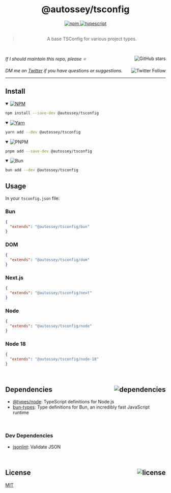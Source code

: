 <!--BEGIN HEADER-->
<div id="top" align="center">
  <h1>@autossey/tsconfig</h1>
  <a href="https://npmjs.com/package/@autossey/tsconfig">
    <img alt="npm" src="https://img.shields.io/npm/v/@autossey/tsconfig.svg">
  </a>
  <a href="https://github.com/AutosseyAI/tsconfig">
    <img alt="typescript" src="https://img.shields.io/github/languages/top/AutosseyAI/tsconfig.svg">
  </a>
</div>

<br />

<blockquote align="center">A base TSConfig for various project types.</blockquote>

<br />

_If I should maintain this repo, please ⭐️_
<a href="https://github.com/AutosseyAI/tsconfig">
  <img align="right" alt="GitHub stars" src="https://img.shields.io/github/stars/AutosseyAI/tsconfig?label=%E2%AD%90%EF%B8%8F&style=social">
</a>

_DM me on [Twitter](https://twitter.com/bconnorwhite) if you have questions or suggestions._
<a href="https://twitter.com/bconnorwhite">
  <img align="right" alt="Twitter Follow" src="https://img.shields.io/twitter/url?label=%40bconnorwhite&style=social&url=https%3A%2F%2Ftwitter.com%2Fbconnorwhite">
</a>

---
<!--END HEADER-->

## Install

<details open>
  <summary>
    <a href="https://www.npmjs.com/package/@autossey/tsconfig">
      <img src="https://img.shields.io/badge/npm-CB3837?logo=npm&logoColor=white" alt="NPM" />
    </a>
  </summary>

```sh
npm install --save-dev @autossey/tsconfig
```

</details>

<details open>
  <summary>
    <a href="https://yarnpkg.com/package/@autossey/tsconfig">
      <img src="https://img.shields.io/badge/yarn-2C8EBB?logo=yarn&logoColor=white" alt="Yarn" />
    </a>
  </summary>

```sh
yarn add --dev @autossey/tsconfig
```

</details>

<details open>
  <summary>
    <img src="https://img.shields.io/badge/pnpm-F69220?logo=pnpm&logoColor=white" alt="PNPM" />
  </summary>

```sh
pnpm add --save-dev @autossey/tsconfig
```

</details>

<details open>
  <summary>
    <img src="https://img.shields.io/badge/bun-EE81C3?logo=bun&logoColor=white" alt="Bun" />
  </summary>

```sh
bun add --dev @autossey/tsconfig
```

</details>

## Usage

In your `tsconfig.json` file:

### Bun
```json
{
  "extends": "@autossey/tsconfig/bun"
}
```

### DOM
```json
{
  "extends": "@autossey/tsconfig/dom"
}
```

### Next.js
```json
{
  "extends": "@autossey/tsconfig/next"
}
```

### Node
```json
{
  "extends": "@autossey/tsconfig/node"
}
```

### Node 18
```json
{
  "extends": "@autossey/tsconfig/node-18"
}
```

<!--BEGIN FOOTER-->

<br />

<h2 id="dependencies">Dependencies<a href="https://www.npmjs.com/package/@autossey/tsconfig?activeTab=dependencies"><img align="right" alt="dependencies" src="https://img.shields.io/librariesio/release/npm/@autossey/tsconfig.svg"></a></h2>

- [@types/node](https://www.npmjs.com/package/@types/node): TypeScript definitions for Node.js
- [bun-types](https://www.npmjs.com/package/bun-types): Type definitions for Bun, an incredibly fast JavaScript runtime

<br />

<h3>Dev Dependencies</h3>

- [jsonlint](https://www.npmjs.com/package/jsonlint): Validate JSON

<br />

<h2 id="license">License <a href="https://opensource.org/licenses/MIT"><img align="right" alt="license" src="https://img.shields.io/npm/l/@autossey/tsconfig.svg"></a></h2>

[MIT](https://opensource.org/licenses/MIT)
<!--END FOOTER-->
